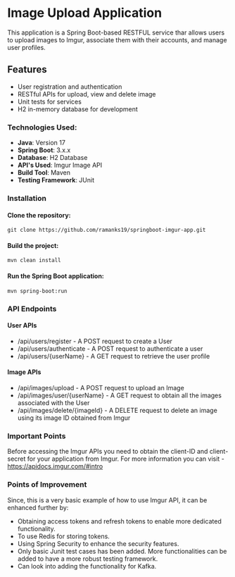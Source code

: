# Image Upload Application
This application is a Spring Boot-based RESTFUL service thar allows users to upload images to Imgur, associate them with their accounts, and manage user profiles.

## Features
- User registration and authentication
- RESTful APIs for upload, view and delete image
- Unit tests for services 
- H2 in-memory database for development

### Technologies Used:
- **Java**: Version 17
- **Spring Boot**: 3.x.x
- **Database**: H2 Database
- **API's Used**: Imgur Image API
- **Build Tool**: Maven
- **Testing Framework**: JUnit

### Installation
#### Clone the repository:
```
git clone https://github.com/ramanks19/springboot-imgur-app.git
```

#### Build the project:
```
mvn clean install
```

#### Run the Spring Boot application:
```
mvn spring-boot:run
```

### API Endpoints
#### User APIs
- /api/users/register - A POST request to create a User
- /api/users/authenticate - A POST request to authenticate a user 
- /api/users/{userName} - A GET request to retrieve the user profile

#### Image APIs
- /api/images/upload - A POST request to upload an Image
- /api/images/user/{userName} - A GET request to obtain all the images associated with the User
- /api/images/delete/{imageId} - A DELETE request to delete an image using its image ID obtained from Imgur

### Important Points
Before accessing the Imgur APIs you need to obtain the client-ID and client-secret for your application from Imgur. For more information you can visit - https://apidocs.imgur.com/#intro

### Points of Improvement
Since, this is a very basic example of how to use Imgur API, it can be enhanced further by:
- Obtaining access tokens and refresh tokens to enable more dedicated functionality.
- To use Redis for storing tokens. 
- Using Spring Security to enhance the security features.
- Only basic Junit test cases has been added. More functionalities can be added to have a more robust testing framework.
- Can look into adding the functionality for Kafka.

